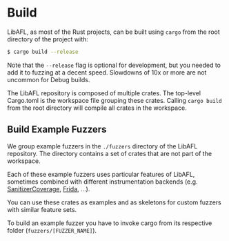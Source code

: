 # Build

LibAFL, as most of the Rust projects, can be built using `cargo` from the root directory of the project with:

```sh
$ cargo build --release
```

Note that the `--release` flag is optional for development, but you needed to add it to fuzzing at a decent speed.
Slowdowns of 10x or more are not uncommon for Debug builds.

The LibAFL repository is composed of multiple crates.
The top-level Cargo.toml is the workspace file grouping these crates.
Calling `cargo build` from the root directory will compile all crates in the workspace.

## Build Example Fuzzers

We group example fuzzers in the `./fuzzers` directory of the LibAFL repository.
The directory contains a set of crates that are not part of the workspace.

Each of these example fuzzers uses particular features of LibAFL, sometimes combined with different instrumentation backends (e.g. [SanitizerCoverage](https://clang.llvm.org/docs/SanitizerCoverage.html), [Frida](https://frida.re/), ...).

You can use these crates as examples and as skeletons for custom fuzzers with similar feature sets.

To build an example fuzzer you have to invoke cargo from its respective folder (`fuzzers/[FUZZER_NAME]`).
